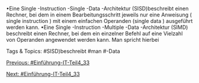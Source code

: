 •Eine Single -Instruction -Single -Data -Architektur (SISD)beschreibt einen Rechner, bei dem in einem 
Bearbeitungsschritt jeweils nur eine Anweisung ( single instruction ) mit einem einfachen Operanden 
(single data ) ausgeführt werden kann.
•Eine Single -Instruction -Multiple -Data -Architektur (SIMD) beschreibt einen Rechner, bei dem ein 
einzelner Befehl auf eine Vielzahl von Operanden angewendet werden kann. Man spricht hierbei 

   Tags & Topics:
   #SISD)beschreibt
   #man
   #-Data

[Previous: #Einführung-IT-Teil4_33](Einführung-IT-Teil4_33.md)

[Next: #Einführung-IT-Teil4_33](Einführung-IT-Teil4_33.md)